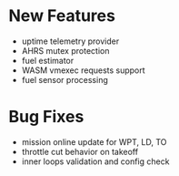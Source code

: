 # New Features
* uptime telemetry provider
* AHRS mutex protection
* fuel estimator
* WASM vmexec requests support
* fuel sensor processing

# Bug Fixes
* mission online update for WPT, LD, TO
* throttle cut behavior on takeoff
* inner loops validation and config check

